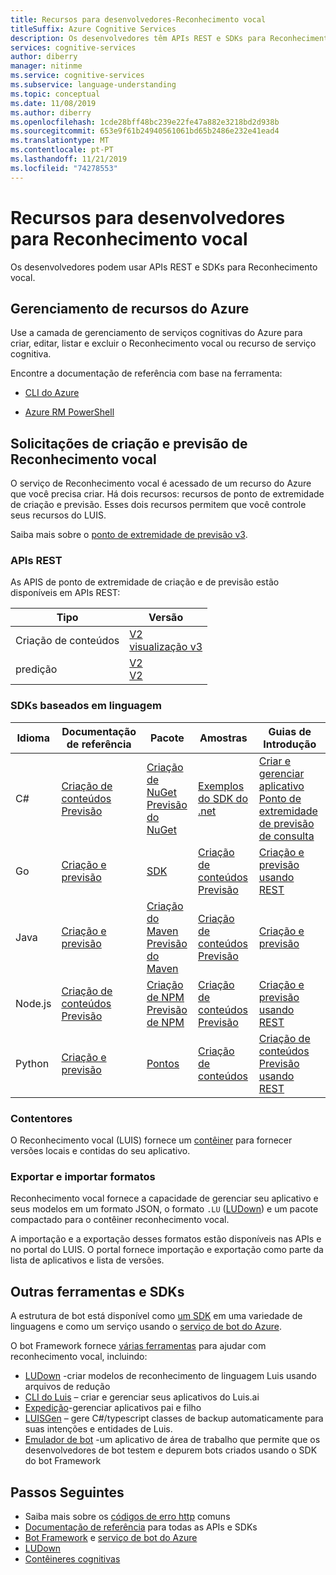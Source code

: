 ```yaml
---
title: Recursos para desenvolvedores-Reconhecimento vocal
titleSuffix: Azure Cognitive Services
description: Os desenvolvedores têm APIs REST e SDKs para Reconhecimento vocal.
services: cognitive-services
author: diberry
manager: nitinme
ms.service: cognitive-services
ms.subservice: language-understanding
ms.topic: conceptual
ms.date: 11/08/2019
ms.author: diberry
ms.openlocfilehash: 1cde28bff48bc239e22fe47a882e3218bd2d938b
ms.sourcegitcommit: 653e9f61b24940561061bd65b2486e232e41ead4
ms.translationtype: MT
ms.contentlocale: pt-PT
ms.lasthandoff: 11/21/2019
ms.locfileid: "74278553"
---
```

# <a name="developer-resources-for-language-understanding"></a>Recursos para desenvolvedores para Reconhecimento vocal

Os desenvolvedores podem usar APIs REST e SDKs para Reconhecimento vocal. 

## <a name="azure-resource-management"></a>Gerenciamento de recursos do Azure

Use a camada de gerenciamento de serviços cognitivas do Azure para criar, editar, listar e excluir o Reconhecimento vocal ou recurso de serviço cognitiva.

Encontre a documentação de referência com base na ferramenta:

* [CLI do Azure](https://docs.microsoft.com/cli/azure/cognitiveservices#az-cognitiveservices-list)

* [Azure RM PowerShell](https://docs.microsoft.com/powershell/module/azurerm.cognitiveservices/?view=azurermps-4.4.1#cognitive_services)

## <a name="language-understanding-authoring-and-prediction-requests"></a>Solicitações de criação e previsão de Reconhecimento vocal

O serviço de Reconhecimento vocal é acessado de um recurso do Azure que você precisa criar. Há dois recursos: recursos de ponto de extremidade de criação e previsão. Esses dois recursos permitem que você controle seus recursos do LUIS. 

Saiba mais sobre o [ponto de extremidade de previsão v3](luis-migration-api-v3.md).

### <a name="rest-apis"></a>APIs REST

As APIS de ponto de extremidade de criação e de previsão estão disponíveis em APIs REST:

|Tipo|Versão|
|--|--|
|Criação de conteúdos|[V2](https://go.microsoft.com/fwlink/?linkid=2092087)<br>[visualização v3](https://westeurope.dev.cognitive.microsoft.com/docs/services/luis-programmatic-apis-v3-0-preview)|
|predição|[V2](https://go.microsoft.com/fwlink/?linkid=2092356)<br>[V2](https://westcentralus.dev.cognitive.microsoft.com/docs/services/luis-endpoint-api-v3-0/)|

### <a name="language-based-sdks"></a>SDKs baseados em linguagem

|Idioma |Documentação de referência|Pacote|Amostras|Guias de Introdução|
|--|--|--|--|--|
|C#|[Criação de conteúdos](https://docs.microsoft.com/dotnet/api/microsoft.azure.cognitiveservices.language.luis.authoring?view=azure-dotnet)</br>[Previsão](https://docs.microsoft.com/dotnet/api/microsoft.azure.cognitiveservices.language.luis.runtime?view=azure-dotnet)|[Criação de NuGet](https://www.nuget.org/packages/Microsoft.Azure.CognitiveServices.Language.LUIS.Authoring/)<br>[Previsão do NuGet](https://www.nuget.org/packages/Microsoft.Azure.CognitiveServices.Language.LUIS.Runtime/)|[Exemplos do SDK do .net](https://github.com/Azure-Samples/cognitive-services-dotnet-sdk-samples/tree/master/LUIS)|[Criar e gerenciar aplicativo](sdk-csharp-quickstart-authoring-app.md)<br>[Ponto de extremidade de previsão de consulta](sdk-csharp-quickstart-query-prediction-endpoint.md)|
|Go|[Criação e previsão](https://godoc.org/github.com/Azure/azure-sdk-for-go/services/cognitiveservices/v2.0/luis)|[SDK](https://github.com/Azure/azure-sdk-for-go/tree/master/services/cognitiveservices/v2.0/luis)|[Criação de conteúdos](https://github.com/Azure-Samples/cognitive-services-language-understanding/tree/master/documentation-samples/quickstarts/change-model/go)<br>[Previsão](https://github.com/Azure-Samples/cognitive-services-language-understanding/tree/master/documentation-samples/quickstarts/analyze-text/go)|[Criação e previsão usando REST](luis-get-started-get-intent-from-rest.md)|
|Java|[Criação e previsão](https://docs.microsoft.com/java/api/overview/azure/cognitiveservices/client/languageunderstanding?view=azure-java-stable)|[Criação do Maven](https://search.maven.org/artifact/com.microsoft.azure.cognitiveservices/azure-cognitiveservices-luis-authoring)<br>[Previsão do Maven](https://search.maven.org/artifact/com.microsoft.azure.cognitiveservices/azure-cognitiveservices-luis-runtime)|[Criação de conteúdos](https://github.com/Azure-Samples/cognitive-services-language-understanding/tree/master/documentation-samples/quickstarts/change-model/java)<br>[Previsão](https://github.com/Azure-Samples/cognitive-services-language-understanding/tree/master/documentation-samples/quickstarts/analyze-text/java)|[Criação e previsão](luis-get-started-get-intent-from-rest.md)
|Node.js|[Criação de conteúdos](https://docs.microsoft.com/javascript/api/@azure/cognitiveservices-luis-authoring/?view=azure-node-latest)<br>[Previsão](https://docs.microsoft.com/javascript/api/@azure/cognitiveservices-luis-runtime/?view=azure-node-latest)|[Criação de NPM](https://www.npmjs.com/package/azure-cognitiveservices-luis-authoring)<br>[Previsão de NPM](https://www.npmjs.com/package/azure-cognitiveservices-luis-runtime)|[Criação de conteúdos](https://github.com/Azure-Samples/cognitive-services-language-understanding/tree/master/documentation-samples/quickstarts/change-model/node)<br>[Previsão](https://github.com/Azure-Samples/cognitive-services-language-understanding/tree/master/documentation-samples/quickstarts/analyze-text/node)|[Criação e previsão usando REST](luis-get-started-get-intent-from-rest.md)|
|Python|[Criação e previsão](sdk-python-quickstart-authoring-app.md)|[Pontos](https://pypi.org/project/azure-cognitiveservices-language-luis/)|[Criação de conteúdos](https://github.com/Azure-Samples/cognitive-services-quickstart-code/blob/master/python/LUIS/application_quickstart.py)|[Criação de conteúdos](sdk-python-quickstart-authoring-app.md)<br>[Previsão usando REST](luis-get-started-get-intent-from-rest.md)


### <a name="containers"></a>Contentores

O Reconhecimento vocal (LUIS) fornece um [contêiner](luis-container-howto.md) para fornecer versões locais e contidas do seu aplicativo. 

### <a name="export-and-import-formats"></a>Exportar e importar formatos

Reconhecimento vocal fornece a capacidade de gerenciar seu aplicativo e seus modelos em um formato JSON, o formato `.LU` ([LUDown](https://github.com/microsoft/botbuilder-tools/blob/master/packages/Ludown)) e um pacote compactado para o contêiner reconhecimento vocal. 

A importação e a exportação desses formatos estão disponíveis nas APIs e no portal do LUIS. O portal fornece importação e exportação como parte da lista de aplicativos e lista de versões. 

## <a name="other-tools-and-sdks"></a>Outras ferramentas e SDKs

A estrutura de bot está disponível como [um SDK](https://github.com/Microsoft/botframework) em uma variedade de linguagens e como um serviço usando o [serviço de bot do Azure](https://dev.botframework.com/). 

O bot Framework fornece [várias ferramentas](https://github.com/microsoft/botbuilder-tools) para ajudar com reconhecimento vocal, incluindo:

* [LUDown](https://github.com/microsoft/botbuilder-tools/blob/master/packages/Ludown) -criar modelos de reconhecimento de linguagem Luis usando arquivos de redução
* [CLI do Luis](https://github.com/microsoft/botbuilder-tools/blob/master/packages/LUIS) – criar e gerenciar seus aplicativos do Luis.ai
* [Expedição](https://github.com/microsoft/botbuilder-tools/blob/master/packages/Dispatch)-gerenciar aplicativos pai e filho
* [LUISGen](https://github.com/microsoft/botbuilder-tools/blob/master/packages/LUISGen) – gere C#/typescript classes de backup automaticamente para suas intenções e entidades de Luis.
* [Emulador de bot](https://github.com/Microsoft/BotFramework-Emulator/releases) -um aplicativo de área de trabalho que permite que os desenvolvedores de bot testem e depurem bots criados usando o SDK do bot Framework


## <a name="next-steps"></a>Passos Seguintes

* Saiba mais sobre os [códigos de erro http](luis-reference-response-codes.md) comuns
* [Documentação de referência](https://docs.microsoft.com/azure/index#pivot=sdkstools) para todas as APIs e SDKs
* [Bot Framework](https://github.com/Microsoft/botbuilder-dotnet) e [serviço de bot do Azure](https://dev.botframework.com/)
* [LUDown](https://github.com/microsoft/botbuilder-tools/blob/master/packages/Ludown)
* [Contêineres cognitivas](../cognitive-services-container-support.md)